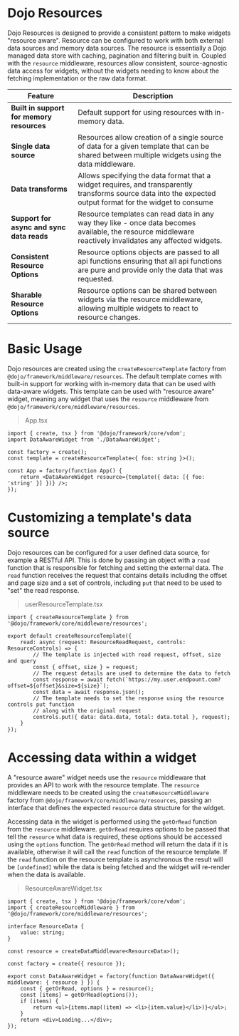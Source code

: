 # Dojo Resources

Dojo Resources is designed to provide a consistent pattern to make widgets "resource aware". Resource can be configured to work with both external data sources and memory data sources. The resource is essentially a Dojo managed data store with caching, pagination and filtering built in. Coupled with the `resource` middleware, resources allow consistent, source-agnostic data access for widgets, without the widgets needing to know about the fetching implementation or the raw data format.

| Feature                                   | Description                                                                                                                                                  |
| ----------------------------------------- | ------------------------------------------------------------------------------------------------------------------------------------------------------------ |
| **Built in support for memory resources** | Default support for using resources with in-memory data.                                                                                                     |
| **Single data source**                    | Resources allow creation of a single source of data for a given template that can be shared between multiple widgets using the data middleware.              |
| **Data transforms**                       | Allows specifying the data format that a widget requires, and transparently transforms source data into the expected output format for the widget to consume |
| **Support for async and sync data reads** | Resource templates can read data in any way they like - once data becomes available, the resource middleware reactively invalidates any affected widgets.    |
| **Consistent Resource Options**           | Resource options objects are passed to all api functions ensuring that all api functions are pure and provide only the data that was requested.              |
| **Sharable Resource Options**             | Resource options can be shared between widgets via the resource middleware, allowing multiple widgets to react to resource changes.                          |

# Basic Usage

Dojo resources are created using the `createResourceTemplate` factory from `@dojo/framework/middleware/resources`. The default template comes with built-in support for working with in-memory data that can be used with data-aware widgets. This template can be used with "resource aware" widget, meaning any widget that uses the `resource` middleware from `@dojo/framework/core/middleware/resources`.

> App.tsx

```tsx
import { create, tsx } from '@dojo/framework/core/vdom';
import DataAwareWidget from './DataAwareWidget';

const factory = create();
const template = createResourceTemplate<{ foo: string }>();

const App = factory(function App() {
	return <DataAwareWidget resource={template({ data: [{ foo: 'string' }] })} />;
});
```

# Customizing a template's data source

Dojo resources can be configured for a user defined data source, for example a RESTful API. This is done by passing an object with a `read` function that is responsible for fetching and setting the external data. The `read` function receives the request that contains details including the offset and page size and a set of controls, including `put` that need to be used to "set" the read response.

> userResourceTemplate.tsx

```tsx
import { createResourceTemplate } from '@dojo/framework/core/middleware/resources';

export default createResourceTemplate({
	read: async (request: ResourceReadRequest, controls: ResourceControls) => {
		// The template is injected with read request, offset, size and query
		const { offset, size } = request;
		// The request details are used to determine the data to fetch
		const response = await fetch(`https://my.user.endpount.com?offset=${offset}&size=${size}`);
		const data = await response.json();
		// The template needs to set the response using the resource controls put function
		// along with the original request
		controls.put({ data: data.data, total: data.total }, request);
	}
});
```

# Accessing data within a widget

A "resource aware" widget needs use the `resource` middleware that provides an API to work with the resource template. The `resource` middleware needs to be created using the `createResourceMiddleware` factory from `@dojo/framework/core/middleware/resources`, passing an interface that defines the expected `resource` data structure for the widget.

Accessing data in the widget is performed using the `getOrRead` function from the `resource` middleware. `getOrRead` requires options to be passed that tell the `resource` what data is required, these options should be accessed using the `options` function. The `getOrRead` method will return the data if it is available, otherwise it will call the `read` function of the resource template. If the `read` function on the resource template is asynchronous the result will be `[undefined]` while the data is being fetched and the widget will re-render when the data is available.

> ResourceAwareWidget.tsx

```tsx
import { create, tsx } from '@dojo/framework/core/vdom';
import { createResourceMiddleware } from '@dojo/framework/core/middleware/resources';

interface ResourceData {
	value: string;
}

const resource = createDataMiddleware<ResourceData>();

const factory = create({ resource });

export const DataAwareWidget = factory(function DataAwareWidget({ middleware: { resource } }) {
	const { getOrRead, options } = resource();
	const [items] = getOrRead(options());
	if (items) {
		return <ul>{items.map((item) => <li>{item.value}</li>)}</ul>;
	}
	return <div>Loading...</div>;
});
```
